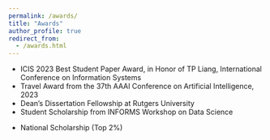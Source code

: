 ```yaml
---
permalink: /awards/
title: "Awards"
author_profile: true
redirect_from: 
  - /awards.html
---
```

- ICIS 2023 Best Student Paper Award, in Honor of TP Liang, International Conference on Information Systems
- Travel Award from the 37th AAAI Conference on Artificial Intelligence, 2023
- Dean’s Dissertation Fellowship at Rutgers University
- Student Scholarship from INFORMS Workshop on Data Science
<!-- - Freshman Scholarship at Chinese Academy of Sciences (Top 10%) -->
<!-- - Excellent Student Awards at Chinese Academy of Sciences (Top 15%) -->
- National Scholarship (Top 2%)
<!-- - National Motivational Scholarship (Top 5%) -->

